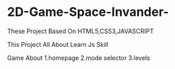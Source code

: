# 2D-Game-Space-Invander-
These Project Based On HTML5,CSS3,JAVASCRIPT 

This Project All About Learn Js Skill

  Game About
  1.homepage
  2.mode selector
  3.levels


  
